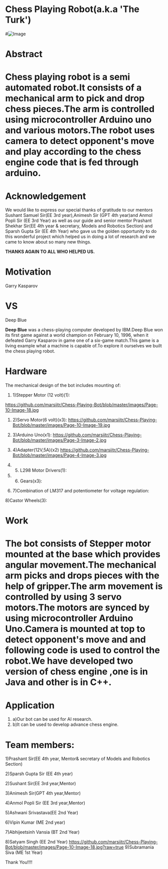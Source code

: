 # Chess Playing Robot(a.k.a &#39;The Turk&#39;)

#![Image](https://github.com/marsiitr/Chess-Playing-Bot/blob/master/images/Page-1-Image-1.jpg)


#

# Abstract

# Chess playing robot is a semi automated robot.It consists of a mechanical arm to pick and drop chess pieces.The arm is controlled using microcontroller Arduino uno and various motors.The robot uses camera to detect opponent&#39;s move and play according to the chess engine code that is fed through arduino.

#

# Acknowledgement

We would like to express our special thanks of gratitude to our mentors Sushant Samuel Sir(EE 3rd year),Animesh Sir (GPT 4th year)and Anmol Popli Sir (EE 3rd Year) as well as our guide and senior mentor  Prashant Shekhar Sir(EE 4th  year &amp; secretary, Models and Robotics Section) and Sparsh Gupta Sir (EE 4th Year) who gave us the golden opportunity to do this wonderful project  which helped us in doing a lot of research and we came to know about so many new things.

**THANKS AGAIN TO ALL WHO HELPED US.**

# Motivation

Garry Kasparov

# VS
Deep Blue

**Deep Blue**  was a chess-playing computer developed by IBM.Deep Blue won its first game against a world champion on February 10, 1996, when it defeated Garry Kasparov in game one of a six-game match.This game is a living example what a machine is capable of.To explore it ourselves we built the chess playing robot.

# Hardware

The mechanical design of the bot includes mounting of:

1. 1)Stepper  Motor (12 volt)(1):

https://github.com/marsiitr/Chess-Playing-Bot/blob/master/images/Page-10-Image-18.jpg

1. 2)Servo Motor(6 volt)(x3):
https://github.com/marsiitr/Chess-Playing-Bot/blob/master/images/Page-10-Image-19.jpg



1. 3)Arduino Uno(x1):
https://github.com/marsiitr/Chess-Playing-Bot/blob/master/images/Page-3-Image-2.jpg

1. 4)Adapter(12V,5A)(x2)
https://github.com/marsiitr/Chess-Playing-Bot/blob/master/images/Page-4-Image-3.jpg

1. 5) L298 Motor Drivers(1):

1. 6) Gears(x3):

1. 7)Combination of LM317 and potentiometer  for voltage regulation:

8)Castor Wheels(3):

# Work

# The bot consists of Stepper motor mounted at the base which provides angular movement.The mechanical arm picks and drops pieces with the help of gripper.The arm movement is controlled by using 3 servo motors.The motors are synced by using microcontroller Arduino Uno.Camera is mounted at top to detect opponent&#39;s move and and following code is used to control the robot.We have developed two version of chess engine ,one is in Java and other is in C++.

# Application

1. a)Our bot can be used for AI research.
2. b)It can be used to develop advance chess engine.

# Team members:

1)Prashant  Sir(EE 4th year, Mentor&amp; secretary of Models and Robotics Section)

2)Sparsh Gupta Sir (EE 4th year)

2)Sushant Sir(EE 3rd year,Mentor)

3)Animesh Sir(GPT 4th year,Mentor)

4)Anmol Popli Sir (EE 3rd year,Mentor)

5)Ashwani Srivastava(EE 2nd Year)

6)Vipin Kumar (ME 2nd year)

7)Abhijeetsinh Vansia (BT 2nd Year)

8)Satyam Singh (EE 2nd Year)
https://github.com/marsiitr/Chess-Playing-Bot/blob/master/images/Page-10-Image-18.jpg?raw=true
9)Subramania Siva (ME 1st Year)



Thank You!!!!



#

#
